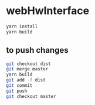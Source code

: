 # webHwInterface

```sh
yarn install
yarn build
```

## to push changes
```sh
git checkout dist
git merge master
yarn build
git add -f dist
git commit
git push
git checkout master
```

